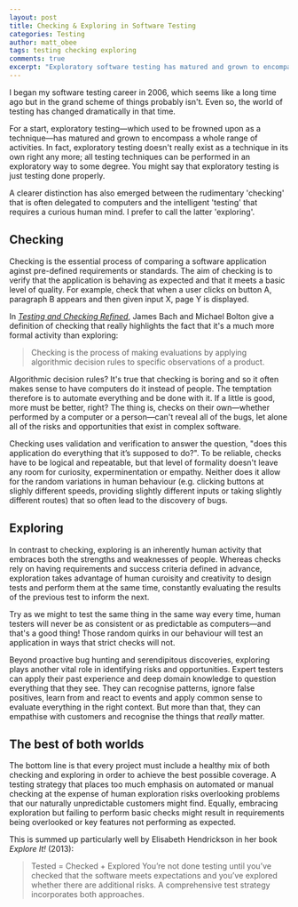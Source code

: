 ```yaml
---
layout: post
title: Checking & Exploring in Software Testing
categories: Testing
author: matt_obee
tags: testing checking exploring
comments: true
excerpt: "Exploratory software testing has matured and grown to encompass a wide range of activities. Meanwhile, computers can be automated to perform highly efficient and reliable checks without human intervention. How can we combine these two approaches to achieve the best results?"
---
```


I began my software testing career in 2006, which seems like a long time ago but in the grand scheme of things probably isn't. Even so, the world of testing has changed dramatically in that time.

For a start, exploratory testing—which used to be frowned upon as a technique—has matured and grown to encompass a whole range of activities. In fact, exploratory testing doesn't really exist as a technique in its own right any more; all testing techniques can be performed in an exploratory way to some degree. You might say that exploratory testing is just testing done properly.

A clearer distinction has also emerged between the rudimentary 'checking' that is often delegated to computers and the intelligent 'testing' that requires a curious human mind. I prefer to call the latter 'exploring'.

## Checking

Checking is the essential process of comparing a software application aginst pre-defined requirements or standards. The aim of checking is to verify that the application is behaving as expected and that it meets a basic level of quality. For example, check that when a user clicks on button A, paragraph B appears and then given input X, page Y is displayed.

In <cite>[Testing and Checking Refined](http://www.satisfice.com/blog/archives/856)</cite>, James Bach and Michael Bolton give a definition of checking that really highlights the fact that it's a much more formal activity than exploring:

> Checking is the process of making evaluations by applying algorithmic decision rules to specific observations of a product.

Algorithmic decision rules? It's true that checking is boring and so it often makes sense to have computers do it instead of people. The temptation therefore is to automate everything and be done with it. If a little is good, more must be better, right? The thing is, checks on their own—whether performed by a computer or a person—can't reveal all of the bugs, let alone all of the risks and opportunities that exist in complex software.

Checking uses validation and verification to answer the question, "does this application do everything that it’s supposed to do?". To be reliable, checks have to be logical and repeatable, but that level of formality doesn't leave any room for curiosity, experminentation or empathy. Neither does it allow for the random variations in human behaviour (e.g. clicking buttons at slighly different speeds, providing slightly different inputs or taking slightly different routes) that so often lead to the discovery of bugs.

## Exploring

In contrast to checking, exploring is an inherently human activity that embraces both the strengths and weaknesses of people. Whereas checks rely on having requirements and success criteria defined in advance, exploration takes advantage of human curoisity and creativity to design tests and perform them at the same time, constantly evaluating the results of the previous test to inform the next.

Try as we might to test the same thing in the same way every time, human testers will never be as consistent or as predictable as computers—and that's a good thing! Those random quirks in our behaviour will test an application in ways that strict checks will not.

Beyond proactive bug hunting and serendipitous discoveries, exploring plays another vital role in identifying risks and opportunities. Expert testers can apply their past experience and deep domain knowledge to question everything that they see. They can recognise patterns, ignore false positives, learn from and react to events and apply common sense to evaluate everything in the right context. But more than that, they can empathise with customers and recognise the things that <em>really</em> matter.

## The best of both worlds

The bottom line is that every project must include a healthy mix of both checking and exploring in order to achieve the best possible coverage. A testing strategy that places too much emphasis on automated or manual checking at the expense of human exploration risks overlooking problems that our naturally unpredictable customers might find. Equally, embracing exploration but failing to perform basic checks might result in requirements being overlooked or key features not performing as expected.

This is summed up particularly well by Elisabeth Hendrickson in her book <cite>Explore It!</cite> (2013):

> Tested = Checked + Explored
> You’re not done testing until you’ve checked that the software meets expectations and you’ve explored whether there are additional risks. A comprehensive test strategy incorporates both approaches.

